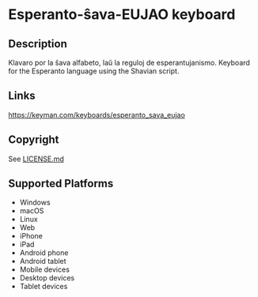 Esperanto-ŝava-EUJAO keyboard
==============

Description
-----------
Klavaro por la ŝava alfabeto, laŭ la reguloj de esperantujanismo. Keyboard for the Esperanto language using the Shavian script.

Links
-----
https://keyman.com/keyboards/esperanto_sava_eujao

Copyright
---------
See [LICENSE.md](LICENSE.md)

Supported Platforms
-------------------
 * Windows
 * macOS
 * Linux
 * Web
 * iPhone
 * iPad
 * Android phone
 * Android tablet
 * Mobile devices
 * Desktop devices
 * Tablet devices

